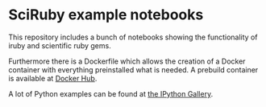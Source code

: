 # SciRuby example notebooks

This repository includes a bunch of notebooks showing the functionality of iruby and scientific ruby gems.

Furthermore there is a Dockerfile which allows the creation of a Docker container with everything preinstalled what is needed.
A prebuild container is available at [Docker Hub](https://registry.hub.docker.com/u/minad/sciruby-notebooks/).

A lot of Python examples can be found at [the IPython Gallery](https://github.com/ipython/ipython/wiki/A-gallery-of-interesting-IPython-Notebooks).
